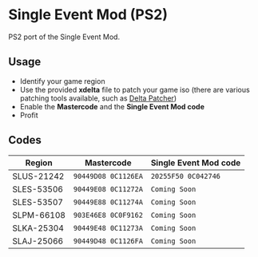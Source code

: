 # Single Event Mod (PS2)

PS2 port of the Single Event Mod.  

## Usage

- Identify your game region
- Use the provided **xdelta** file to patch your game iso (there are various patching tools available, such as [Delta Patcher](https://github.com/marco-calautti/DeltaPatcher/releases/latest))
- Enable the **Mastercode** and the **Single Event Mod code**
- Profit

## Codes

| Region | Mastercode | Single Event Mod code
| --- | --- | --- |
| SLUS-21242 | `90449D08 0C1126EA` | `20255F50 0C042746` |
| SLES-53506 | `90449E08 0C11272A` | `Coming Soon` |
| SLES-53507 | `90449E88 0C11274A` | `Coming Soon` |
| SLPM-66108 | `903E46E8 0C0F9162` | `Coming Soon` |
| SLKA-25304 | `90449E48 0C11273A` | `Coming Soon` |
| SLAJ-25066 | `90449D48 0C1126FA` | `Coming Soon` |

